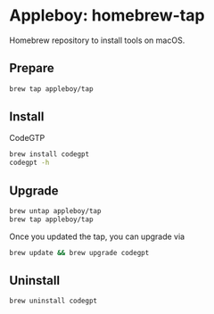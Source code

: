 # Appleboy: homebrew-tap

Homebrew repository to install tools on macOS.

## Prepare

```sh
brew tap appleboy/tap
```

## Install

CodeGTP

```sh
brew install codegpt
codegpt -h
```

## Upgrade

```sh
brew untap appleboy/tap
brew tap appleboy/tap
```

Once you updated the tap, you can upgrade via

```sh
brew update && brew upgrade codegpt
```

## Uninstall

```sh
brew uninstall codegpt
```
